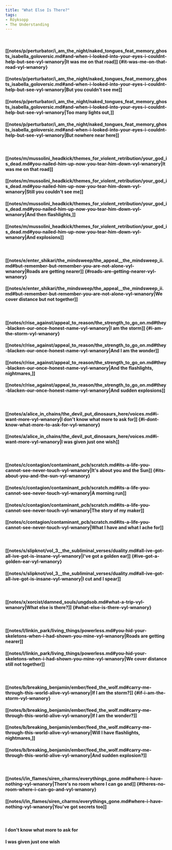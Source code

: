 ```yaml
---
title: "What Else Is There?"
tags:
- Röyksopp
- The Understanding
---
```

&nbsp;
#### [[notes/p/perturbator/i_am_the_night/naked_tongues_feat_memory_ghosts_isabella_goloversic.md#and-when-i-looked-into-your-eyes-i-couldnt-help-but-see-vyl-wnanory|It was me on that road]] {#it-was-me-on-that-road-vyl-wnanory}
#### [[notes/p/perturbator/i_am_the_night/naked_tongues_feat_memory_ghosts_isabella_goloversic.md#and-when-i-looked-into-your-eyes-i-couldnt-help-but-see-vyl-wnanory|But you couldn't see me]]
#### [[notes/p/perturbator/i_am_the_night/naked_tongues_feat_memory_ghosts_isabella_goloversic.md#and-when-i-looked-into-your-eyes-i-couldnt-help-but-see-vyl-wnanory|Too many lights out,]]
#### [[notes/p/perturbator/i_am_the_night/naked_tongues_feat_memory_ghosts_isabella_goloversic.md#and-when-i-looked-into-your-eyes-i-couldnt-help-but-see-vyl-wnanory|But nowhere near here]]
&nbsp;
#### [[notes/m/mussolini_headkick/themes_for_violent_retribution/your_god_is_dead.md#you-nailed-him-up-now-you-tear-him-down-vyl-wnanory|It was me on that road]]
#### [[notes/m/mussolini_headkick/themes_for_violent_retribution/your_god_is_dead.md#you-nailed-him-up-now-you-tear-him-down-vyl-wnanory|Still you couldn't see me]]
#### [[notes/m/mussolini_headkick/themes_for_violent_retribution/your_god_is_dead.md#you-nailed-him-up-now-you-tear-him-down-vyl-wnanory|And then flashlights,]]
#### [[notes/m/mussolini_headkick/themes_for_violent_retribution/your_god_is_dead.md#you-nailed-him-up-now-you-tear-him-down-vyl-wnanory|And explosions]]
&nbsp;
#### [[notes/e/enter_shikari/the_mindsweep/the_appeal__the_mindsweep_ii.md#but-remember-but-remember-you-are-not-alone-vyl-wnanory|Roads are getting nearer]] {#roads-are-getting-nearer-vyl-wnanory}
#### [[notes/e/enter_shikari/the_mindsweep/the_appeal__the_mindsweep_ii.md#but-remember-but-remember-you-are-not-alone-vyl-wnanory|We cover distance but not together]]
&nbsp;
#### [[notes/r/rise_against/appeal_to_reason/the_strength_to_go_on.md#they-blacken-our-once-honest-name-vyl-wnanory|I am the storm]] {#i-am-the-storm-vyl-wnanory}
#### [[notes/r/rise_against/appeal_to_reason/the_strength_to_go_on.md#they-blacken-our-once-honest-name-vyl-wnanory|And I am the wonder]]
#### [[notes/r/rise_against/appeal_to_reason/the_strength_to_go_on.md#they-blacken-our-once-honest-name-vyl-wnanory|And the flashlights, nightmares,]]
#### [[notes/r/rise_against/appeal_to_reason/the_strength_to_go_on.md#they-blacken-our-once-honest-name-vyl-wnanory|And sudden explosions]]
&nbsp;
#### [[notes/a/alice_in_chains/the_devil_put_dinosaurs_here/voices.md#i-want-more-vyl-wnanory|I don't know what more to ask for]] {#i-dont-know-what-more-to-ask-for-vyl-wnanory}
#### [[notes/a/alice_in_chains/the_devil_put_dinosaurs_here/voices.md#i-want-more-vyl-wnanory|I was given just one wish]]
&nbsp;
#### [[notes/c/contagion/contaminant_pcb/scratch.md#its-a-life-you-cannot-see-never-touch-vyl-wnanory|It's about you and the Sun]] {#its-about-you-and-the-sun-vyl-wnanory}
#### [[notes/c/contagion/contaminant_pcb/scratch.md#its-a-life-you-cannot-see-never-touch-vyl-wnanory|A morning run]]
#### [[notes/c/contagion/contaminant_pcb/scratch.md#its-a-life-you-cannot-see-never-touch-vyl-wnanory|The story of my maker]]
#### [[notes/c/contagion/contaminant_pcb/scratch.md#its-a-life-you-cannot-see-never-touch-vyl-wnanory|What I have and what I ache for]]
&nbsp;
#### [[notes/s/slipknot/vol_3__the_subliminal_verses/duality.md#all-ive-got-all-ive-got-is-insane-vyl-wnanory|I've got a golden ear]] {#ive-got-a-golden-ear-vyl-wnanory}
#### [[notes/s/slipknot/vol_3__the_subliminal_verses/duality.md#all-ive-got-all-ive-got-is-insane-vyl-wnanory|I cut and I spear]]
&nbsp;
#### [[notes/x/xorcist/damned_souls/ungdsob.md#what-a-trip-vyl-wnanory|What else is there?]] {#what-else-is-there-vyl-wnanory}
&nbsp;
#### [[notes/l/linkin_park/living_things/powerless.md#you-hid-your-skeletons-when-i-had-shown-you-mine-vyl-wnanory|Roads are getting nearer]]
#### [[notes/l/linkin_park/living_things/powerless.md#you-hid-your-skeletons-when-i-had-shown-you-mine-vyl-wnanory|We cover distance still not together]]
&nbsp;
#### [[notes/b/breaking_benjamin/ember/feed_the_wolf.md#carry-me-through-this-world-alive-vyl-wnanory|If I am the storm?]] {#if-i-am-the-storm-vyl-wnanory}
#### [[notes/b/breaking_benjamin/ember/feed_the_wolf.md#carry-me-through-this-world-alive-vyl-wnanory|If I am the wonder?]]
#### [[notes/b/breaking_benjamin/ember/feed_the_wolf.md#carry-me-through-this-world-alive-vyl-wnanory|Will I have flashlights, nightmares,]]
#### [[notes/b/breaking_benjamin/ember/feed_the_wolf.md#carry-me-through-this-world-alive-vyl-wnanory|And sudden explosion?]]
&nbsp;
#### [[notes/i/in_flames/siren_charms/everythings_gone.md#where-i-have-nothing-vyl-wnanory|There's no room where I can go and]] {#theres-no-room-where-i-can-go-and-vyl-wnanory}
#### [[notes/i/in_flames/siren_charms/everythings_gone.md#where-i-have-nothing-vyl-wnanory|You've got secrets too]]
&nbsp;
#### I don't know what more to ask for
#### I was given just one wish

